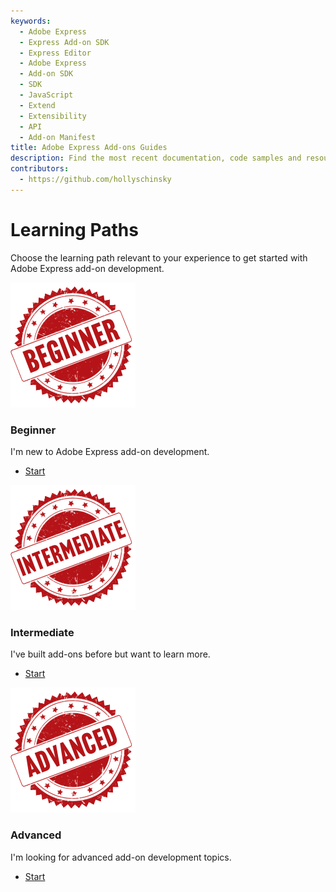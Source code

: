 ```yaml
---
keywords:
  - Adobe Express
  - Express Add-on SDK
  - Express Editor
  - Adobe Express
  - Add-on SDK
  - SDK
  - JavaScript
  - Extend
  - Extensibility
  - API
  - Add-on Manifest
title: Adobe Express Add-ons Guides
description: Find the most recent documentation, code samples and resources for building add-ons for Adobe Express.
contributors:
  - https://github.com/hollyschinsky
---
```


<Hero slots="heading, text" background="rgb(138, 43, 226)"/>

# Learning Paths

Choose the learning path relevant to your experience to get started with Adobe Express add-on development. 

<TextBlock slots="image, heading, text, links" width="33%" />

[![Beginner Level Badge](./paths/img/beginner.png)](paths/beginner-index)

### Beginner

I'm new to Adobe Express add-on development.

- [Start](./paths/beginner-index)

<TextBlock slots="image, heading, text, links" width="33%" />

[![Intermediate Level Badge](./paths/img/intermediate.png)](paths/intermediate-index)

### Intermediate

I've built add-ons before but want to learn more.

- [Start](intermediate-index)

<TextBlock slots="image, heading, text, links" width="33%" />

[![Advanced Level Badge](./paths/img/advanced.png)](./paths/advanced.png)

### Advanced

I'm looking for advanced add-on development topics.

- [Start](advanced-index)
